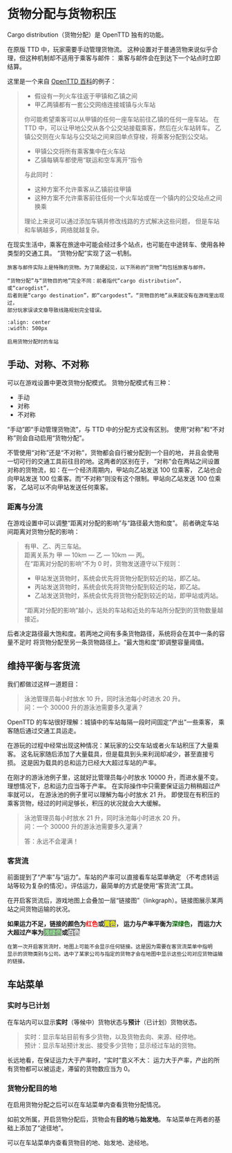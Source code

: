 # 货物分配与货物积压

Cargo distribution（货物分配）是 OpenTTD 独有的功能。

在原版 TTD 中，玩家需要手动管理货物流。
这种设置对于普通货物来说似乎合理，但这种机制却不适用于乘客与邮件：
乘客与邮件会在到达下一个站点时立即结算。

这里是一个来自 [OpenTTD 百科](https://wiki.openttd.org/en/Manual/Passenger%20and%20cargo%20distribution)的例子：

> - 假设有一列火车往返于甲镇和乙镇之间
> - 甲乙两镇都有一套公交网络连接城镇与火车站
>
> 你可能希望乘客可以从甲镇的任何一座车站前往乙镇的任何一座车站。
> 在 TTD 中，可以让甲地公交从各个公交站接载乘客，然后在火车站转车。
> 乙镇公交则在火车站与公交站之间来回单点穿梭，将乘客分配到公交站。
>
> - 甲镇公交将所有乘客集中在火车站
> - 乙镇每辆车都使用“联运和空车离开”指令
>
> 与此同时：
>
> - 这种方案不允许乘客从乙镇前往甲镇
> - 这种方案不允许乘客前往任何一个火车站或在一个镇内的公交站点之间换乘
>
> 理论上来说可以通过添加车辆并修改线路的方式解决这些问题，
> 但是车站和车辆越多，网络就越复杂。

在现实生活中，乘客在旅途中可能会经过多个站点，也可能在中途转车、使用各种类型的交通工具。
“货物分配”实现了这一机制。

```{caution}
旅客与邮件实际上是特殊的货物。为了简便起见，以下所称的“货物”均包括旅客与邮件。
```

```{warning}
“货物分配”与“货物目的地”完全不同：前者指代“cargo distribution”，或“carogdist”，
后者则是“cargo destination”，即“cargodest”。“货物目的地”从来就没有在游戏里出现过，
部分玩家误读文章导致线路规划完全错误。
```

```{figure} media/image.png
:align: center
:width: 500px

启用货物分配时的车站
```

## 手动、对称、不对称

可以在游戏设置中更改货物分配模式。
货物分配模式有三种：

- 手动
- 对称
- 不对称

“手动”即“手动管理货物流”，与 TTD 中的分配方式没有区别。
使用“对称”和“不对称”则会自动启用“货物分配”。

不管使用“对称”还是“不对称”，货物都会自行被分配到一个目的地，
并且会使用一切可行的交通工具前往目的地。这两者的区别在于，
“对称”会在两站之间设置对称的货物流，如：在一个经济周期内，甲站向乙站发送 100 位乘客，
乙站也会向甲站发送 100 位乘客。而“不对称”则没有这个限制。甲站向乙站发送 100 位乘客，
乙站可以不向甲站发送任何乘客。

### 距离与分流

在游戏设置中可以调整“距离对分配的影响”与“路径最大饱和度”。
前者确定车站间距离对货物分配的影响：

> 有甲、乙、丙三车站。\
> 距离关系为 甲 — 10km — 乙 — 10km — 丙。\
> 在“距离对分配的影响”不为 0 时，货物发送遵守以下规则：
>
> - 甲站发送货物时，系统会优先将货物分配到较近的站，即乙站。
> - 丙站发送货物时，系统会优先将货物分配到较近的站，即乙站。
> - 乙站发送货物时，系统会优先将货物分配到较近的站，即甲站或丙站。
>
> “距离对分配的影响”越小，远处的车站和近处的车站所分配到的货物数量越接近。

后者决定路径最大饱和度。若两地之间有多条货物路径，系统将会在其中一条的容量不足时
将货物分配至另一条货物路径上。“最大饱和度”即调整容量阈值。

## 维持平衡与客货流

我们都做过这样一道题目：

> 泳池管理员每小时放水 $10$ 升，同时泳池每小时进水 $20$ 升。\
> 问：一个 $30000$ 升的游泳池需要多久灌满？

OpenTTD 的车站很好理解：城镇中的车站每隔一段时间固定“产出”一些乘客，
乘客随后通过交通工具运走。

在游玩的过程中经常出现这种情况：某玩家的公交车站或者火车站积压了大量乘客。
这名玩家随后添加了大量载具，但是载具到头来利润却减少，甚至直接亏损。
这是因为载具的总和运力已经大大超过车站的产率。

在刚才的游泳池例子里，这就好比管理员每小时放水 $10000$ 升，而进水量不变。
理想情况下，总和运力应当等于产率。
在实际操作中只需要保证运力稍稍超过产率就可以，
在游泳池的例子里可以理解为每小时放水 $21$ 升。
即使现在有积压的乘客货物，经过的时间足够长，积压的状况就会大大缓解。

> 泳池管理员每小时放水 $21$ 升，同时泳池每小时进水 $20$ 升。\
> 问：一个 $30000$ 升的游泳池需要多久灌满？
>
> 答：永远不会灌满！

### 客货流

前面提到了“产率”与“运力”。车站的产率可以直接看车站菜单确定
（不考虑转运站等较为复杂的情况）。评估运力，最简单的方式是使用“客货流”工具。

在开启客货流后，游戏地图上会叠加一层“链接图”（linkgraph）。链接图展示某两站之间货物运输的状况。
<!-- markdownlint-disable -->
**如果运力不足，链接的颜色为<span style="color: red">红色</span>或<span style="color: yellow; background-color: grey;">黄色</span>，
运力与产率平衡为<span style="color: darkgreen">深绿色</span>，
而运力大大超过产率为<span style="color: lightgreen; background-color: grey;">浅绿色</span>或<span style="color: white; background-color: grey">白色</span>**
<!-- markdownlint-enable -->

```{note}
在第一次开启客货流时，地图上可能不会显示任何链接。这是因为需要在客货流菜单中指明
显示的货物类别与公司。选中了某家公司与指定的货物才会在地图中显示这些公司对应货物运输的链接。
```

## 车站菜单

### 实时与已计划

在车站内可以显示**实时**（等候中）货物状态与**预计**（已计划）货物状态。

> 实时：显示车站目前有多少货物，以及货物去向、来源、经停地。\
> 预计：显示车站预计发出、接受多少货物；显示经过车站的货物。

长远地看，在保证运力大于产率时，“实时”意义不大：
运力大于产率，产出的所有货物都可以被运走，滞留的货物数应当为 0。

### 货物分配目的地

在启用货物分配之后可以在车站菜单内查看货物分配情况。

如前文所属，开启货物分配后，货物会有**目的地**与**始发地**。
车站菜单在两者的基础上添加了“途径地”。

可以在车站菜单内查看货物目的地、始发地、途经地。
